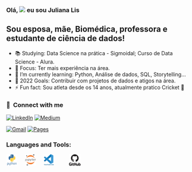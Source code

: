 ### Olá, <img src="https://media.giphy.com/media/hvRJCLFzcasrR4ia7z/giphy.gif" width="20px"></a> eu sou Juliana Lis

## Sou esposa, mãe, Biomédica, professora e estudante de ciência de dados!

- 📚 Studying: Data Science na prática - Sigmoidal; Curso de Data Science - Alura.
- 🔭 Focus: Ter mais experiência na área.
- 🌱 I’m currently learning: Python, Análise de dados, SQL, Storytelling...
- 🎯 2022 Goals: Contribuir com projetos de dados e atigos na área.
- ⚡ Fun fact: Sou atleta desde os 14 anos, atualmente pratico Cricket 🏏

### 🔗 &nbsp;**Connect with me**

<p> <a href="https://www.linkedin.com/in/juliana-brito-669947217/" target="_blank"><img alt="LinkedIn" src="https://img.shields.io/badge/linkedin-%230077B5.svg?&style=for-the-badge&logo=linkedin&logoColor=white" /></a> <a href="https://medium.com/@julianalis.brito" target="_blank"><img alt="Medium" src="https://img.shields.io/badge/medium-%2312100E.svg?&style=for-the-badge&logo=medium&logoColor=white" /></a>
</p><a href="mailto:julianalis.brito@gmail.com" target="_blank"><img alt="Gmail" src="https://img.shields.io/badge/Gmail-D14836?style=for-the-badge&logo=gmail&logoColor=white" /></a> <a href="https://github.com/Juliana-Lis" target="_blank"><img alt="Pages" src="https://img.shields.io/badge/github%20pages-%2312100E.svg?&style=for-the-badge&logo=github&logoColor=white" /></a>

### Languages and Tools:

<p><img alt="Python" src="https://raw.githubusercontent.com/devicons/devicon/master/icons/python/python-original-wordmark.svg" width="6%" />&nbsp;&nbsp;&nbsp;&nbsp;
  <img alt="Jupyter" src="https://raw.githubusercontent.com/devicons/devicon/master/icons/jupyter/jupyter-original-wordmark.svg" width="6%" />&nbsp;&nbsp;&nbsp;&nbsp;
  <img alt="VisualStudioCode" src="https://raw.githubusercontent.com/devicons/devicon/master/icons/vscode/vscode-original-wordmark.svg" width="6%" />&nbsp;&nbsp;&nbsp;&nbsp;
  &nbsp;&nbsp;&nbsp;&nbsp;
  <img alt="Github" src="https://raw.githubusercontent.com/devicons/devicon/master/icons/github/github-original-wordmark.svg" width="6%" />
  
</p>


<br />
